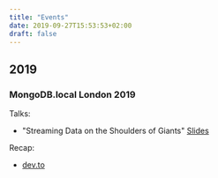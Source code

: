 ```yaml
---
title: "Events"
date: 2019-09-27T15:53:53+02:00
draft: false
---
```


## 2019

### MongoDB.local London 2019

Talks:

- "Streaming Data on the Shoulders of Giants" [Slides](https://noti.st/hpgrahsl/YxYD7S/streaming-data-on-the-shoulders-of-giants)

Recap:

- [dev.to](https://dev.to/phoebevf/mongodb-local-in-london-2019-397m)
